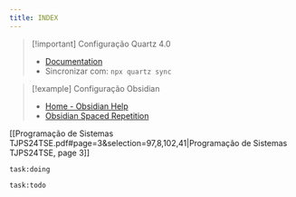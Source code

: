 ```yaml
---
title: INDEX
---
```

> [!important] Configuração Quartz 4.0
> - [Documentation](https://quartz.jzhao.xyz) 
> - Sincronizar com: `npx quartz sync`

> [!example] Configuração Obsidian
> - [Home - Obsidian Help](https://help.obsidian.md/Home)
> - [Obsidian Spaced Repetition](https://www.stephenmwangi.com/obsidian-spaced-repetition/)


[[Programação de Sistemas TJPS24TSE.pdf#page=3&selection=97,8,102,41|Programação de Sistemas TJPS24TSE, page 3]]

```query
task:doing
```

```query
task:todo
```